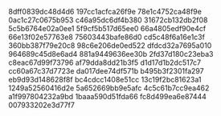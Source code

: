 8dff0839dc48d4d6
197cc1acfca26f9e
78e1c4752ca48f9e
0ac1c27c0675b953
c46a95dc6df4b380
31672cb132db2f08
5c5b6764e02a0ee1
5f9cf5b517d65ee0
66a4805edf90e4cf
66e13f02e57763e8
75603443bafe86d0
cd5c48f6a16e1c3f
360bb387f79e20c8
98c6e206de0ed522
dfdcd32a7695a010
964689c45d8e6ad4
881a9449636ee30b
2fd37d180c23eba3
c8eac67d99f73796
af79dda8dd21b3f5
d1d17d1b2dc517c7
cc60a67c37d7723e
da017dee74df571b
b495b3f2301fa297
eb9d93d148628f8f
bc4cdcc1408e51cc
13c19f2bc81623a1
1249a52560416d2e
5a652669bb9e5afc
4c5c61b7cc9ea462
a1f997804232a9bd
1baaa590d51fda66
fc8d499ea6e87444
007933202e3d77f7
